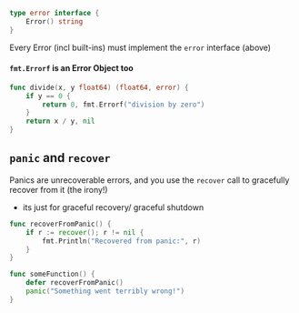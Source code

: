```go
type error interface {
    Error() string
}
```

Every Error (incl built-ins) must implement the `error` interface (above)


#### `fmt.Errorf` is an Error Object too
```go
func divide(x, y float64) (float64, error) {
    if y == 0 {
        return 0, fmt.Errorf("division by zero")
    }
    return x / y, nil
}
```


## `panic` and `recover`
Panics are unrecoverable errors, and you use the `recover` call to gracefully recover from it (the irony!)
- its just for graceful recovery/ graceful shutdown 
```go
func recoverFromPanic() {
    if r := recover(); r != nil {
        fmt.Println("Recovered from panic:", r)
    }
}

func someFunction() {
    defer recoverFromPanic()
    panic("Something went terribly wrong!")
}
```